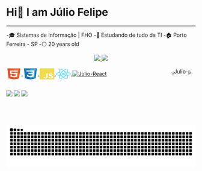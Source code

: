 # Hi👋 I am Júlio Felipe
___
-🎓 Sistemas de Informação | FHO
-📘 Estudando de tudo da TI 
-🏠 Porto Ferreira - SP 
-⚪ 20 years old

<div align="center">
    <a href="https://github.com/jf4c">
    <img height="150em" src="https://github-readme-stats.vercel.app/api?username=jf4c&show_icons=true&theme=blue-green&include_all_commits=true&count_private=true"/>
    <img height="150em" src="https://github-readme-stats.vercel.app/api/top-langs/?username=jf4c&layout=compact&langs_count=7&theme=blue-green"/>
</div>

<div>
    <div style="display: inline_block"><br>
    <img align="center" alt="Julio-HTML" height="30" width="40" src="https://raw.githubusercontent.com/devicons/devicon/master/icons/html5/html5-original.svg">
    <img align="center" alt="Julio-CSS" height="30" width="40" src="https://raw.githubusercontent.com/devicons/devicon/master/icons/css3/css3-original.svg">
    <img align="center" alt="Julio-Js" height="30" width="40" src="https://raw.githubusercontent.com/devicons/devicon/master/icons/javascript/javascript-plain.svg">
    <img align="center" alt="Julio-React" height="30" width="40" src="https://raw.githubusercontent.com/devicons/devicon/master/icons/react/react-original.svg">
    <img align="center" alt="Julio-React" height="30" width="40" src="https://cdn.jsdelivr.net/gh/devicons/devicon/icons/arduino/arduino-original-wordmark.svg" />
    <img align="right" alt="Julio-pic" height="150" style="border-radius:50px;" src="https://media3.giphy.com/media/n7dLxfl78XmqKZzjEh/giphy.gif">   
</div>
  
  ##
  
<div>
    <a href="https://www.linkedin.com/in/julio-costa-jf4c/" target="_blank"><img src="https://img.shields.io/badge/-LinkedIn-%230077B5?style=for-the-badge&logo=linkedin&logoColor=white" target="_blank"></a>
    <a href="https://www.instagram.com/julio_f.a.c/" target="_blank"><img src="https://img.shields.io/badge/-Instagram-%23E4405F?style=for-the-badge&logo=instagram&logoColor=white" target="_blank"></a>
    <a href="mailto:julio.f4costa@hotmail.com"><img src="https://img.shields.io/badge/hotmail-%23000000?style=for-the-badge&logo=MicrosoftOutlook&logoColor=white" target="_blank"></a>
 </div>
  
  ![Snake animation](https://github.com/jf4c/jf4c/blob/output/github-contribution-grid-snake.svg)
